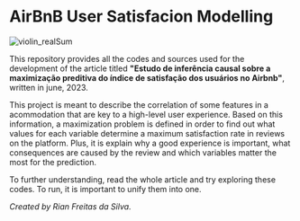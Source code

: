 # AirBnB User Satisfacion Modelling
![violin_realSum](https://github.com/Rian-Freitas/airbnb_satisfaction_modelling/assets/85463854/15dfac07-5ba7-4dc5-b182-90d627990175)

This repository provides all the codes and sources used for the development of the article titled **"Estudo de inferência causal sobre a maximização preditiva do índice de satisfação dos usuários no Airbnb"**, written in june, 2023.

This project is meant to describe the correlation of some features in a acommodation that are key to a high-level user experience. Based on this information, a maximization problem is defined in order to find out what values for each variable determine a maximum satisfaction rate in reviews on the platform. Plus, it is explain why a good experience is important, what consequences are caused by the review and which variables matter the most for the prediction.

To further understanding, read the whole article and try exploring these codes. To run, it is important to unify them into one.

_Created by Rian Freitas da Silva._
